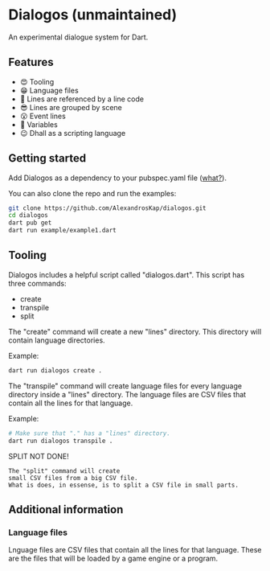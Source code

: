 # Dialogos (unmaintained)

An experimental dialogue system for Dart.

## Features

* 😍 Tooling
* 😁 Language files
* 🤔 Lines are referenced by a line code
* 😎 Lines are grouped by scene
* 😮 Event lines
* 🥺 Variables
* 😉 Dhall as a scripting language

## Getting started

Add Dialogos as a dependency to your pubspec.yaml file ([what?](https://flutter.io/using-packages/)).

You can also clone the repo and run the examples:

```sh
git clone https://github.com/AlexandrosKap/dialogos.git
cd dialogos
dart pub get
dart run example/example1.dart
```

## Tooling

Dialogos includes a helpful script called "dialogos.dart".
This script has three commands:

* create
* transpile
* split

The "create" command will create
a new "lines" directory.
This directory will contain language directories.

Example:

```sh
dart run dialogos create .
```

The "transpile" command will create
language files for every language directory inside a "lines" directory.
The language files are CSV files that contain all the lines for that language.

Example:

```sh
# Make sure that "." has a "lines" directory.
dart run dialogos transpile .
```

SPLIT NOT DONE!

```
The "split" command will create
small CSV files from a big CSV file.
What is does, in essense, is to split a CSV file in small parts.
```

## Additional information

### Language files

Lnguage files are CSV files that contain all the lines for that language.
These are the files that will be loaded by a game engine or a program.
